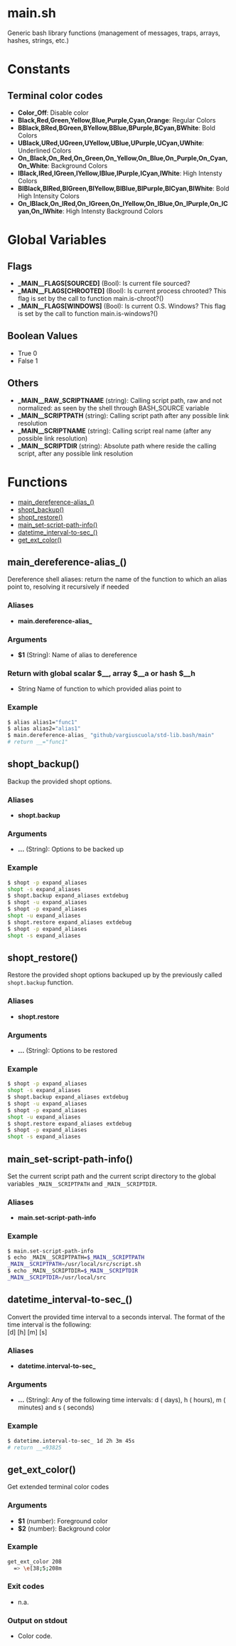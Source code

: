 # main.sh

Generic bash library functions (management of messages, traps, arrays, hashes, strings, etc.)

# Constants

## Terminal color codes
* **Color_Off**: Disable color
* **Black,Red,Green,Yellow,Blue,Purple,Cyan,Orange**: Regular Colors
* **BBlack,BRed,BGreen,BYellow,BBlue,BPurple,BCyan,BWhite**: Bold Colors
* **UBlack,URed,UGreen,UYellow,UBlue,UPurple,UCyan,UWhite**: Underlined Colors
* **On_Black,On_Red,On_Green,On_Yellow,On_Blue,On_Purple,On_Cyan,On_White**: Background Colors
* **IBlack,IRed,IGreen,IYellow,IBlue,IPurple,ICyan,IWhite**: High Intensty Colors
* **BIBlack,BIRed,BIGreen,BIYellow,BIBlue,BIPurple,BICyan,BIWhite**: Bold High Intensity Colors
* **On_IBlack,On_IRed,On_IGreen,On_IYellow,On_IBlue,On_IPurple,On_ICyan,On_IWhite**: High Intensty Background Colors


# Global Variables

## Flags
* **\_MAIN__FLAGS\[SOURCED\]** (Bool): Is current file sourced?
* **\_MAIN__FLAGS\[CHROOTED\]** (Bool): Is current process chrooted? This flag is set by the call to function main.is-chroot?()
* **\_MAIN__FLAGS\[WINDOWS\]** (Bool): Is current O.S. Windows? This flag is set by the call to function main.is-windows?()
## Boolean Values
* True 0
* False 1
## Others
* **\_MAIN__RAW_SCRIPTNAME** (string): Calling script path, raw and not normalized: as seen by the shell through BASH_SOURCE variable
* **\_MAIN__SCRIPTPATH** (string): Calling script path after any possible link resolution
* **\_MAIN__SCRIPTNAME** (string): Calling script real name (after any possible link resolution)
* **\_MAIN__SCRIPTDIR** (string): Absolute path where reside the calling script, after any possible link resolution


# Functions
* [main_dereference-alias_()](#main_dereference-alias_)
* [shopt_backup()](#shopt_backup)
* [shopt_restore()](#shopt_restore)
* [main_set-script-path-info()](#main_set-script-path-info)
* [datetime_interval-to-sec_()](#datetime_interval-to-sec_)
* [get_ext_color()](#get_ext_color)


## main_dereference-alias_()

Dereference shell aliases: return the name of the function to which an alias point to, resolving it recursively if needed

### Aliases

* **main.dereference-alias_**

### Arguments

* **$1** (String): Name of alias to dereference

### Return with global scalar $__, array $__a or hash $__h

* String Name of function to which provided alias point to

### Example

```bash
$ alias alias1="func1"
$ alias alias2="alias1"
$ main.dereference-alias_ "github/vargiuscuola/std-lib.bash/main"
# return __="func1"
```

## shopt_backup()

Backup the provided shopt options.

### Aliases

* **shopt.backup**

### Arguments

* **...** (String): Options to be backed up

### Example

```bash
$ shopt -p expand_aliases
shopt -s expand_aliases
$ shopt.backup expand_aliases extdebug
$ shopt -u expand_aliases
$ shopt -p expand_aliases
shopt -u expand_aliases
$ shopt.restore expand_aliases extdebug
$ shopt -p expand_aliases
shopt -s expand_aliases
```

## shopt_restore()

Restore the provided shopt options backuped up by the previously called `shopt.backup` function.

### Aliases

* **shopt.restore**

### Arguments

* **...** (String): Options to be restored

### Example

```bash
$ shopt -p expand_aliases
shopt -s expand_aliases
$ shopt.backup expand_aliases extdebug
$ shopt -u expand_aliases
$ shopt -p expand_aliases
shopt -u expand_aliases
$ shopt.restore expand_aliases extdebug
$ shopt -p expand_aliases
shopt -s expand_aliases
```

## main_set-script-path-info()

Set the current script path and the current script directory to the global variables `_MAIN__SCRIPTPATH` and `_MAIN__SCRIPTDIR`.

### Aliases

* **main.set-script-path-info**

### Example

```bash
$ main.set-script-path-info
$ echo _MAIN__SCRIPTPATH=$_MAIN__SCRIPTPATH
_MAIN__SCRIPTPATH=/usr/local/src/script.sh
$ echo _MAIN__SCRIPTDIR=$_MAIN__SCRIPTDIR
_MAIN__SCRIPTDIR=/usr/local/src
```

## datetime_interval-to-sec_()

Convert the provided time interval to a seconds interval. The format of the time interval is the following:  
  [<n>d] [<n>h] [<n>m] [<n>s]

### Aliases

* **datetime.interval-to-sec_**

### Arguments

* **...** (String): Any of the following time intervals: <n>d (<n> days), <n>h (<n> hours), <n>m (<n> minutes) and <n>s (<n> seconds)

### Example

```bash
$ datetime.interval-to-sec_ 1d 2h 3m 45s
# return __=93825
```

## get_ext_color()

Get extended terminal color codes

### Arguments

* **$1** (number): Foreground color
* **$2** (number): Background color

### Example

```bash
get_ext_color 208
  => \e[38;5;208m
```

### Exit codes

* n.a.

### Output on stdout

* Color code.


